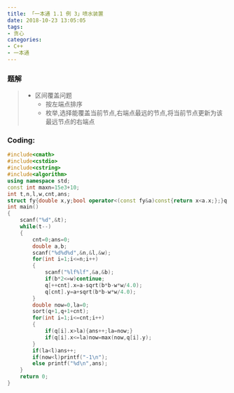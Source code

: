 ```yaml
---
title: 「一本通 1.1 例 3」喷水装置
date: 2018-10-23 13:05:05
tags: 
- 贪心
categories: 
- C++
- 一本通
---
```


### 题解

> -  区间覆盖问题 
>     - 按左端点排序
>     - 枚举,选择能覆盖当前节点,右端点最远的节点,将当前节点更新为该最远节点的右端点

### Coding:
```cpp
#include<cmath>
#include<cstdio>
#include<cstring>
#include<algorithm>
using namespace std;
const int maxn=15e3+10;
int t,n,l,w,cnt,ans;
struct fy{double x,y;bool operator<(const fy&a)const{return x<a.x;};}q[maxn];
int main()
{
	scanf("%d",&t);
	while(t--)
	{
		cnt=0;ans=0;
		double a,b;
		scanf("%d%d%d",&n,&l,&w);
		for(int i=1;i<=n;i++)
		{
			scanf("%lf%lf",&a,&b);
			if(b*2<=w)continue;
			q[++cnt].x=a-sqrt(b*b-w*w/4.0);
			q[cnt].y=a+sqrt(b*b-w*w/4.0);
		}
		double now=0,la=0;
		sort(q+1,q+1+cnt);
		for(int i=1;i<=cnt;i++)
		{
			if(q[i].x>la){ans++;la=now;}
			if(q[i].x<=la)now=max(now,q[i].y);
		}
		if(la<l)ans++;
		if(now<l)printf("-1\n");
		else printf("%d\n",ans);
	}
	return 0;
}
```

<!--stackedit_data:
eyJoaXN0b3J5IjpbMTQzNjEwMzEyOV19
-->